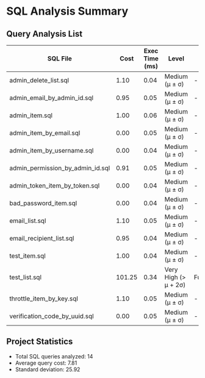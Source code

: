 # SQL Analysis Summary

## Query Analysis List
| SQL File | Cost | Exec Time (ms) | Level | Issues | Report |
|----------|------|----------------|-------|--------|--------|
| admin\_delete\_list.sql | 1.10 | 0.04 | Medium (μ ± σ) | - | [Details](admin_delete_list.md) |
| admin\_email\_by\_admin\_id.sql | 0.95 | 0.05 | Medium (μ ± σ) | - | [Details](admin_email_by_admin_id.md) |
| admin\_item.sql | 1.00 | 0.06 | Medium (μ ± σ) | - | [Details](admin_item.md) |
| admin\_item\_by\_email.sql | 0.00 | 0.05 | Medium (μ ± σ) | - | [Details](admin_item_by_email.md) |
| admin\_item\_by\_username.sql | 0.00 | 0.04 | Medium (μ ± σ) | - | [Details](admin_item_by_username.md) |
| admin\_permission\_by\_admin\_id.sql | 0.91 | 0.05 | Medium (μ ± σ) | - | [Details](admin_permission_by_admin_id.md) |
| admin\_token\_item\_by\_token.sql | 0.00 | 0.04 | Medium (μ ± σ) | - | [Details](admin_token_item_by_token.md) |
| bad\_password\_item.sql | 0.00 | 0.04 | Medium (μ ± σ) | - | [Details](bad_password_item.md) |
| email\_list.sql | 1.10 | 0.05 | Medium (μ ± σ) | - | [Details](email_list.md) |
| email\_recipient\_list.sql | 0.95 | 0.04 | Medium (μ ± σ) | - | [Details](email_recipient_list.md) |
| test\_item.sql | 1.00 | 0.04 | Medium (μ ± σ) | - | [Details](test_item.md) |
| test\_list.sql | 101.25 | 0.34 | Very High (> μ + 2σ) | FullTableScan | [Details](test_list.md) |
| throttle\_item\_by\_key.sql | 1.10 | 0.05 | Medium (μ ± σ) | - | [Details](throttle_item_by_key.md) |
| verification\_code\_by\_uuid.sql | 0.00 | 0.05 | Medium (μ ± σ) | - | [Details](verification_code_by_uuid.md) |

## Project Statistics
- Total SQL queries analyzed: 14
- Average query cost: 7.81
- Standard deviation: 25.92